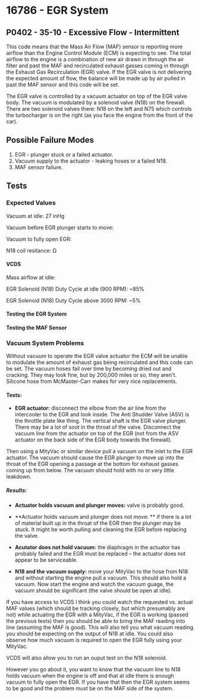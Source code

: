 # 16786 - EGR System
## P0402 - 35-10 - Excessive Flow - Intermittent

This code means that the Mass Air Flow (MAF) sensor is reporting more airflow than the Engine Control Module (ECM) is expecting to see. The total airflow to the engine is a combination of new air drawn in through the air filter and past the MAF and recirculated exhaust gasses coming in through the Exhaust Gas Recirculation (EGR) valve. If the EGR valve is not delivering the expected amount of flow, the balance will be made up by air pulled in past the MAF sensor and this code will be set.

The EGR valve is controlled by a vacuum actuator on top of the EGR valve body. The vacuum is modulated by a solenoid valve (N18) on the firewall. There are two solenoid valves there: N18 on the left and N75 which controls the turbocharger is on the right (as you face the engine from the front of the car).

## Possible Failure Modes

1. EGR - plunger stuck or a failed actuator.
1. Vacuum supply to the actuator - leaking hoses or a failed N18.
1. MAF sensor failure.

## Tests

### Expected Values

Vacuum at idle: 27 inHg

Vacuum before EGR plunger starts to move:

Vacuum to fully open EGR:

N18 coil resitance: Ω

#### VCDS

Mass airflow at idle:

EGR Solenoid (N18) Duty Cycle at idle (900 RPM): ~85%

EGR Solenoid (N18) Duty Cycle above 3000 RPM: ~5%

#### Testing the EGR System

#### Testing the  MAF Sensor

### Vacuum System Problems

Without vacuum to operate the EGR valve actuator the ECM will be unable to modulate the amount of exhaust gas being recirculated and this code can be set. The vacuum hoses fail over time by becoming dried out and cracking. They may look fine, but by 200,000 miles or so, they aren't. Silicone hose from McMaster-Carr makes for very nice replacements.

#### Tests:

* **EGR actuator:** disconnect the elbow from the air line from the intercooler to the EGR and look inside. The Anti Shudder Valve (ASV) is the throttle plate like thing. The vertical shaft is the EGR valve plunger. There may be a lot of soot in the throat of the valve. Disconnect the vacuum line from the actuator on top of the EGR (not from the ASV actuator on the back side of the EGR body towards the firewall).

 Then using a MityVac or similar device pull a vacuum on the inlet to the EGR actuator. The vacuum should cause the EGR plunger to move up into the throat of the EGR opening a passage at the bottom for exhaust gasses coming up from below. The vacuum should hold with no or very little leakdown.

 ##### Results:

 * **Actuator holds vacuum and plunger moves:** valve is probably good.
 * **Actuator holds vacuum and plunger does not move: ** if there is a lot of material built up in the throat of the EGR then the plunger may be stuck. It might be worth pulling and cleaning the EGR before replacing the valve.
 * **Acutator does not hold vacuum:** the diaphragm in the actuator has probably failed and the EGR must be replaced – the actuator does not appear to be serviceable.

* **N18 and the vacuum supply:** move your MityVac to the hose from N18 and without starting the engine pull a vacuum. This should also hold a vacuum. Now start the engine and watch the vacuum guage, the vacuum should be significant (the valve should be open at idle).

 If you have access to VCDS I think you could watch the requested vs. actual MAF values (which should be tracking closely, but which presumably are not) while actuating the EGR with a MityVac, if the EGR is working (passed the previous tests) then you should be able to bring the MAF reading into line (assuming the MAF is good). This will also tell you what vacuum reading you should be expecting on the output of N18 at idle. You could also observe how much vacuum is required to open the EGR fully using your MityVac.

 VCDS will also allow you to run an ouput test on the N18 solenoid.

 However you go about it, you want to know that the vacuum line to N18 holds vacuum when the engine is off and that at idle there is enough vacuum to fully open the EGR. If you have that then the EGR system seems to be good and the problem must be on the MAF side of the system.
